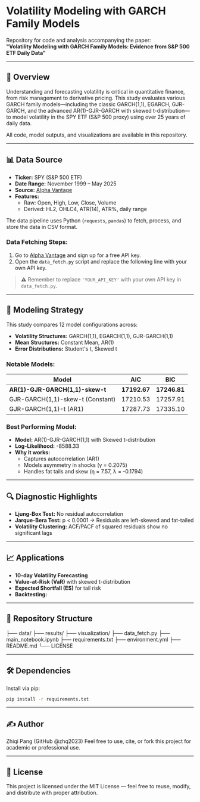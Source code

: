 # Volatility Modeling with GARCH Family Models

Repository for code and analysis accompanying the paper:  
**"Volatility Modeling with GARCH Family Models: Evidence from S&P 500 ETF Daily Data"**

---

## 📌 Overview

Understanding and forecasting volatility is critical in quantitative finance, from risk management to derivative pricing. This study evaluates various GARCH family models—including the classic GARCH(1,1), EGARCH, GJR-GARCH, and the advanced AR(1)-GJR-GARCH with skewed t-distribution—to model volatility in the SPY ETF (S&P 500 proxy) using over 25 years of daily data.

All code, model outputs, and visualizations are available in this repository.

---

## 📊 Data Source

- **Ticker:** SPY (S&P 500 ETF)  
- **Date Range:** November 1999 – May 2025  
- **Source:** [Alpha Vantage](https://www.alphavantage.co/)  
- **Features:**  
  - Raw: Open, High, Low, Close, Volume  
  - Derived: HL2, OHLC4, ATR(14), ATR%, daily range  

The data pipeline uses Python (`requests`, `pandas`) to fetch, process, and store the data in CSV format.

### Data Fetching Steps:

1. Go to [Alpha Vantage](https://www.alphavantage.co/) and sign up for a free API key.  
2. Open the `data_fetch.py` script and replace the following line with your own API key.

> ⚠️ Remember to replace `'YOUR_API_KEY'` with your own API key in `data_fetch.py`.  

---

## 🧠 Modeling Strategy

This study compares 12 model configurations across:

- **Volatility Structures:** GARCH(1,1), EGARCH(1,1), GJR-GARCH(1,1)  
- **Mean Structures:** Constant Mean, AR(1)  
- **Error Distributions:** Student's t, Skewed t  

### Notable Models:

| Model                          | AIC      | BIC      |
|-------------------------------|----------|----------|
| **AR(1)-GJR-GARCH(1,1)-skew-t** | **17192.67** | **17246.81** |
| GJR-GARCH(1,1)-skew-t (Constant) | 17210.53 | 17257.91 |
| GJR-GARCH(1,1)-t (AR1)        | 17287.73 | 17335.10 |

### Best Performing Model:

- **Model:** AR(1)-GJR-GARCH(1,1) with Skewed t-distribution  
- **Log-Likelihood:** -8588.33  
- **Why it works:**  
  - Captures autocorrelation (AR1)  
  - Models asymmetry in shocks (γ = 0.2075)  
  - Handles fat tails and skew (η = 7.57, λ = -0.1794)  

---

## 🔍 Diagnostic Highlights

- **Ljung-Box Test:** No residual autocorrelation  
- **Jarque-Bera Test:** p < 0.0001 → Residuals are left-skewed and fat-tailed  
- **Volatility Clustering:** ACF/PACF of squared residuals show no significant lags  

---

## 📈 Applications

- **10-day Volatility Forecasting**  
- **Value-at-Risk (VaR)** with skewed t-distribution  
- **Expected Shortfall (ES)** for tail risk  
- **Backtesting:**  

---

## 📂 Repository Structure
├── data/
├── results/
├── visualization/
├── data_fetch.py
├── main_notebook.ipynb
├── requirements.txt
├── environment.yml 
├── README.md
└── LICENSE

---

## 🛠️ Dependencies

Install via pip:

```bash
pip install -r requirements.txt

```
---

## ✍️ Author 
Zhiqi Pang (GitHub @zhq2023) 
Feel free to use, cite, or fork this project for academic or professional use.

---

## 🧾 License
This project is licensed under the MIT License — feel free to reuse, modify, and distribute with proper attribution.

